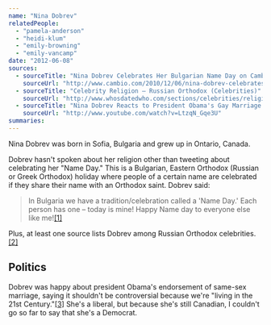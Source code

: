 ```yaml
---
name: "Nina Dobrev"
relatedPeople:
  - "pamela-anderson"
  - "heidi-klum"
  - "emily-browning"
  - "emily-vancamp"
date: "2012-06-08"
sources:
  - sourceTitle: "Nina Dobrev Celebrates Her Bulgarian Name Day on Cambio"
    sourceUrl: "http://www.cambio.com/2010/12/06/nina-dobrev-celebrates-her-bulgarian-name-day/"
  - sourceTitle: "Celebrity Religion – Russian Orthodox (Celebrities)"
    sourceUrl: "http://www.whosdatedwho.com/sections/celebrities/religion/russian-orthodox_n"
  - sourceTitle: "Nina Dobrev Reacts to President Obama's Gay Marriage Stance"
    sourceUrl: "http://www.youtube.com/watch?v=LtzqN_Gqe3U"
summaries:
---
```


Nina Dobrev was born in Sofia, Bulgaria and grew up in Ontario, Canada.

Dobrev hasn't spoken about her religion other than tweeting about celebrating her "Name Day." This is a Bulgarian, Eastern Orthodox (Russian or Greek Orthodox) holiday where people of a certain name are celebrated if they share their name with an Orthodox saint. Dobrev said:

>In Bulgaria we have a tradition/celebration called a 'Name Day.' Each person has one – today is mine! Happy Name day to everyone else like me!<a class="source-citation" href="#http%3A%2F%2Fwww.cambio.com%2F2010%2F12%2F06%2Fnina-dobrev-celebrates-her-bulgarian-name-day%2F" title="Nina Dobrev Celebrates Her Bulgarian Name Day on Cambio">[1]</a>

Plus, at least one source lists Dobrev among Russian Orthodox celebrities.<a class="source-citation" href="#http%3A%2F%2Fwww.whosdatedwho.com%2Fsections%2Fcelebrities%2Freligion%2Frussian-orthodox_n" title="Celebrity Religion – Russian Orthodox (Celebrities)">[2]</a>

## Politics

Dobrev was happy about president Obama's endorsement of same-sex marriage, saying it shouldn't be controversial because we're "living in the 21st Century."<a class="source-citation" href="#http%3A%2F%2Fwww.youtube.com%2Fwatch%3Fv%3DLtzqN_Gqe3U" title="Nina Dobrev Reacts to President Obama&apos;s Gay Marriage Stance">[3]</a> She's a liberal, but because she's still Canadian, I couldn't go so far to say that she's a Democrat.